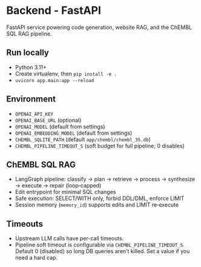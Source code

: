 # Backend - FastAPI

FastAPI service powering code generation, website RAG, and the ChEMBL SQL RAG pipeline.

## Run locally
- Python 3.11+
- Create virtualenv, then `pip install -e .`
- `uvicorn app.main:app --reload`

## Environment
- `OPENAI_API_KEY`
- `OPENAI_BASE_URL` (optional)
- `OPENAI_MODEL` (default from settings)
- `OPENAI_EMBEDDING_MODEL` (default from settings)
- `CHEMBL_SQLITE_PATH` (default `app/chembl/chembl_35.db`)
- `CHEMBL_PIPELINE_TIMEOUT_S` (soft budget for full pipeline; 0 disables)

## ChEMBL SQL RAG
- LangGraph pipeline: classify → plan → retrieve → process → synthesize → execute → repair (loop‑capped)
- Edit entrypoint for minimal SQL changes
- Safe execution: SELECT/WITH only, forbid DDL/DML, enforce LIMIT
- Session memory (`memory_id`) supports edits and LIMIT re‑execute

## Timeouts
- Upstream LLM calls have per-call timeouts.
- Pipeline soft timeout is configurable via `CHEMBL_PIPELINE_TIMEOUT_S`. Default 0 (disabled) so long DB queries aren’t killed. Set a value if you need a hard cap.
